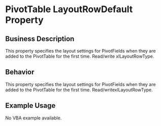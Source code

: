 # PivotTable LayoutRowDefault Property

## Business Description
This property specifies the layout settings for PivotFields when they are added to the PivotTable for the first time. Read/write xlLayoutRowType.

## Behavior
This property specifies the layout settings for PivotFields when they are added to the PivotTable for the first time. Read/writexlLayoutRowType.

## Example Usage
No VBA example available.